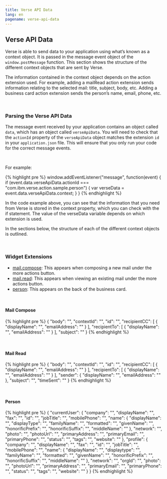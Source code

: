 ```yaml
---
title: Verse API Data
lang: en
pagename: verse-api-data
---
```


## Verse API Data
Verse is able to send data to your application using what’s known as a context object. It is passed in the message event object of the `window.postMessage` function. This section shows the structure of the different context objects that are sent by Verse.

The information contained in the context object depends on the action extension used. For example, adding a mailRead action extension sends information relating to the selected mail: title, subject, body, etc. Adding a business card action extension sends the person’s name, email, phone, etc.

&nbsp;

### Parsing the Verse API Data
The message event received by your application contains an object called `data`, which has an object called `verseApiData`. You will need to check that the `actionId` property of the `verseApiData` object matches the extension `id` in your `application.json` file. This will ensure that you only run your code for the correct message events.

&nbsp;

For example:

{% highlight pre %}
window.addEventListener("message", function(event) {
  if (event.data.verseApiData.actionId === "com.ibm.verse.action.sample.person") {
    var verseData = event.data.verseApiData.context;
  }
}
{% endhighlight %}

In the code example above, you can see that the information that you need from Verse is stored in the context property, which you can check with the if statement. The value of the verseData variable depends on which extension is used.

In the sections below, the structure of each of the different context objects is outlined.

&nbsp;

### Widget Extensions
- [mail.compose](#mail-compose): This appears when composing a new mail under the more actions button.
- [mail.read](#mail-read): This appears when viewing an existing mail under the more actions button.
- [person](#person): This appears on the back of the business card.

&nbsp;

#### Mail Compose
{% highlight pre %}
{
  "body": "",
  "contextId": "",
  "id": "",
  "recipientCC": [
    {
      "displayName": "",
      "emailAddress": ""
    }
  ],
  "recipientTo": [
    {
      "displayName": "",
      "emailAddress": ""
    }
  ],
  "subject": ""
}
{% endhighlight %}

&nbsp;

#### Mail Read
{% highlight pre %}
{
  "body": "",
  "contextId": "",
  "id": "",
  "recipientCC": [
    {
      "displayName": "",
      "emailAddress": ""
    }
  ],
  "recipientTo": [
    {
      "displayName": "",
      "emailAddress": ""
    }
  ],
  "sender": {
    "displayName": "",
    "emailAddress": ""
  },
  "subject": "",
  "timeSent": ""
}
{% endhighlight %}

&nbsp;

#### Person
{% highlight pre %}
{
  "currentUser": {
    "company": "",
    "displayName": "",
    "fax": "",
    "id": "",
    "jobTitle": "",
    "mobilePhone": "",
    "name": {
      "displayName": "",
      "displayType": "",
      "familyName": "",
      "formatted": "",
      "givenName": "",
      "honorificPrefix": "",
      "honorificSuffix": "",
      "middleName": ""
    },
    "network": "",
    "photo": "",
    "photoUrl": "",
    "primaryAddress": "",
    "primaryEmail": "",
    "primaryPhone": "",
    "status": "",
    "tags": "",
    "website": ""
  },
  "profile": {
    "company": "",
    "displayName": "",
    "fax": "",
    "id": "",
    "jobTitle": "",
    "mobilePhone": "",
    "name": {
      "displayName": "",
      "displaytype": "",
      "familyName": "",
      "formatted": "",
      "givenName": "",
      "honorificPrefix": "",
      "honorificSuffix": "",
      "middleName": ""
    },
    "network": "",
    "orgId": "",
    "photo": "",
    "photoUrl": "",
    "primaryAddress": "",
    "primaryEmail": "",
    "primaryPhone": "",
    "status": "",
    "tags": "",
    "website": ""
  }
}
{% endhighlight %}